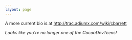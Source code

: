 ```yaml
---
layout: page
---
```




A more current bio is at http://trac.adiumx.com/wiki/cbarrett

*Looks like you're no longer one of the CocoaDevTeens!*
